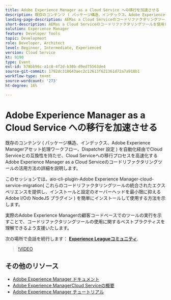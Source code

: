 ```yaml
---
title: Adobe Experience Manager as a Cloud Service への移行を加速させる
description: 既存のコンテンツ ( パッケージ構造、インデックス、Adobe Experience Managerアセット処理ワークフロー、Dispatcher 設定 ) を自動化経由でCloud Serviceとの互換性を持たせ、Cloud Serviceへの移行プロセスを高速化するAdobe Experience Manager as a Cloud Serviceのコードリファクタリングツールの活用方法の詳細を説明します。
landing-page-description: AEMas a Cloud Serviceのコードリファクタリングツールを使用して、Cloud Serviceへの移行を迅速におこなえます。
short-description: AEMas a Cloud Serviceのコードリファクタリングツールを使用して、Cloud Serviceへの移行を迅速におこなえます。
solution: Experience Manager
feature: Developer Tools
topic: Development
role: Developer, Architect
level: Beginner, Intermediate, Experienced
version: Cloud Service
kt: 9190
type: Event
exl-id: 578bb96c-a1c0-4f2d-b30b-d9ed75563de4
source-git-commit: 1792dc318643aec2c12613f621361d72a7a918b1
workflow-type: tm+mt
source-wordcount: '273'
ht-degree: 16%

---
```


# Adobe Experience Manager as a Cloud Service への移行を加速させる

既存のコンテンツ ( パッケージ構造、インデックス、Adobe Experience Managerアセット処理ワークフロー、Dispatcher 設定 ) を自動化経由でCloud Serviceとの互換性を持たせ、Cloud Serviceへの移行プロセスを高速化するAdobe Experience Manager as a Cloud Serviceのコードリファクタリングツールの活用方法の詳細を説明します。

このセッションでは、aio-cli-plugin-Adobe Experience Manager-cloud-service-migration( これらのコードリファクタリングツールの統合されたエクスペリエンスを提供し、インストールと設定のオーバーヘッドを最小限に抑えるAdobe I/Oの NodeJS プラグイン ) を簡単にインストールして使用する方法を示します。

実際のAdobe Experience Managerの顧客コードベースでのツールの実行を示すことで、コードリファクタリングツールの使用に関するベストプラクティスを理解できるよう支援いたします。

次の場所で会話を続行します： **[Experience Leagueコミュニティ](https://adobe.ly/3ETr7FI)**.

>[!VIDEO](https://video.tv.adobe.com/v/338036/?quality=12&learn=on&hidetitle=true)

## その他のリソース

- [Adobe Experience Manager ドキュメント](https://experienceleague.adobe.com/docs/experience-manager-cloud-service.html?lang=ja)
- [Adobe Experience ManagerCloud Serviceの概要](https://experienceleague.adobe.com/docs/experience-manager-cloud-service/overview/home.html?lang=ja)
- [Adobe Experience Manager チュートリアル](https://experienceleague.adobe.com/docs/experience-manager-tutorials.html?lang=ja)
